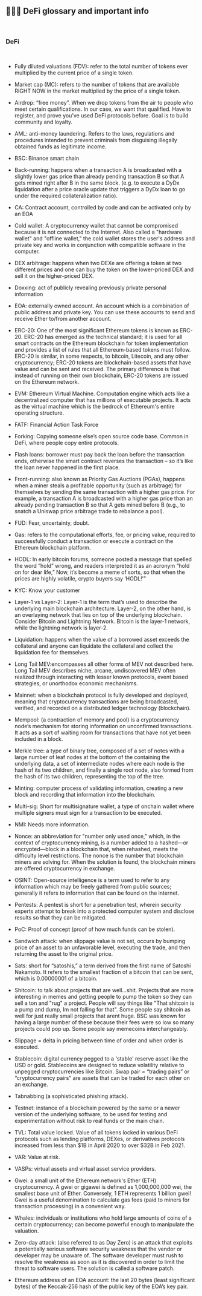 ## 👩🏻‍🏫 DeFi glossary and important info

<br>

### DeFi

<br>

* Fully diluted valuations (FDV): refer to the total number of tokens ever multiplied by the current price of a single token.

* Market cap (MC): refers to the number of tokens that are available RIGHT NOW in the market multiplied by the price of a single token. 

* Airdrop: “free money”. When we drop tokens from the air to people who meet certain qualifications. In our case, we want that qualified. Have to register, and prove you’ve used DeFi protocols before. Goal is to build community and loyalty.

* AML: anti-money laundering. Refers to the laws, regulations and procedures intended to prevent criminals from disguising illegally obtained funds as legitimate income.

* BSC: Binance smart chain

* Back-running: happens when a transaction A is broadcasted with a slightly lower gas price than already pending transaction B so that A gets mined right after B in the same block. (e.g. to execute a DyDx liquidation after a price oracle update that triggers a DyDx loan to go under the required collateralization ratio).

* CA: Contract account, controlled by code and can be activated only by an EOA

* Cold wallet: A cryptocurrency wallet that cannot be compromised because it is not connected to the Internet. Also called a "hardware wallet" and "offline wallet," the cold wallet stores the user's address and private key and works in conjunction with compatible software in the computer.

* DEX arbitrage: happens when two DEXe are offering a token at two different prices and one can buy the token on the lower-priced DEX and sell it on the higher-priced DEX.

* Doxxing: act of publicly revealing previously private personal information

* EOA: externally owned account. An account which is a combination of public address and private key. You can use these accounts to send and receive Ether to/from another account.

* ERC-20: One of the most significant Ethereum tokens is known as ERC-20. ERC-20 has emerged as the technical standard; it is used for all smart contracts on the Ethereum blockchain for token implementation and provides a list of rules that all Ethereum-based tokens must follow. ERC-20 is similar, in some respects, to bitcoin, Litecoin, and any other cryptocurrency; ERC-20 tokens are blockchain-based assets that have value and can be sent and received. The primary difference is that instead of running on their own blockchain, ERC-20 tokens are issued on the Ethereum network.

* EVM:  Ethereum Virtual Machine. Computation engine which acts like a decentralized computer that has millions of executable projects. It acts as the virtual machine which is the bedrock of Ethereum's entire operating structure.

* FATF:  Financial Action Task Force

* Forking: Copying someone else’s open source code base. Common in DeFi, where people copy entire protocols.

* Flash loans: borrower must pay back the loan before the transaction ends, otherwise the smart contract reverses the transaction – so it’s like the loan never happened in the first place.

* Front-running: also known as Priority Gas Auctions (PGAs), happens when a miner steals a profitable opportunity (such as arbitrage) for themselves by sending the same transaction with a higher gas price. For example, a transaction A is broadcasted with a higher gas price than an already pending transaction B so that A gets mined before B (e.g., to snatch a Uniswap price arbitrage trade to rebalance a pool).

* FUD: Fear, uncertainty, doubt.

* Gas: refers to the computational efforts, fee, or pricing value, required to successfully conduct a transaction or execute a contract on the Ethereum blockchain platform.

* HODL: In early bitcoin forums, someone posted a message that spelled the word “hold” wrong, and readers interpreted it as an acronym “hold on for dear life,” Now, it’s become a meme of sorts, so that when the prices are highly volatile, crypto buyers say ‘HODL!’”

* KYC: Know your customer

* Layer-1 vs Layer-2: Layer-1 is the term that’s used to describe the underlying main blockchain architecture. Layer-2, on the other hand, is an overlaying network that lies on top of the underlying blockchain. Consider Bitcoin and Lightning Network. Bitcoin is the layer-1 network, while the lightning network is layer-2.

* Liquidation: happens when the value of a borrowed asset exceeds the collateral and anyone can liquidate the collateral and collect the liquidation fee for themselves.

* Long Tail MEV:encompasses all other forms of MEV not described here. Long Tail MEV describes niche, arcane, undiscovered MEV often realized through interacting with lesser known protocols, event based strategies, or unorthodox economic mechanisms.

* Mainnet: when a blockchain protocol is fully developed and deployed, meaning that cryptocurrency transactions are being broadcasted, verified, and recorded on a distributed ledger technology (blockchain).

* Mempool: (a contraction of memory and pool) is a cryptocurrency node’s mechanism for storing information on unconfirmed transactions. It acts as a sort of waiting room for transactions that have not yet been included in a block.

* Merkle tree: a type of binary tree, composed of a set of notes with a large number of leaf nodes at the bottom of the containing the underlying data, a set of intermediate nodes where each node is the hash of its two children, and finally a single root node, also formed from the hash of its two children, representing the top of the tree.

* Minting: computer process of validating information, creating a new block and recording that information into the blockchain.

* Multi-sig: Short for multisignature wallet, a type of onchain wallet where multiple signers must sign for a transaction to be executed.

* NMI: Needs more information.

* Nonce: an abbreviation for "number only used once," which, in the context of cryptocurrency mining, is a number added to a hashed—or encrypted—block in a blockchain that, when rehashed, meets the difficulty level restrictions. The nonce is the number that blockchain miners are solving for. When the solution is found, the blockchain miners are offered cryptocurrency in exchange.

* OSINT: Open-source intelligence is a term used to refer to any information which may be freely gathered from public sources; generally it refers to information that can be found on the internet.

* Pentests: A pentest is short for a penetration test, wherein security experts attempt to break into a protected computer system and disclose results so that they can be mitigated.

* PoC: Proof of concept (proof of how much funds can be stolen).

* Sandwich attack: when slippage value is not set, occurs by bumping price of an asset to an unfavorable level, executing the trade, and then returning the asset to the original price.

* Sats: short for “satoshis,” a term derived from the first name of Satoshi Nakamoto. It refers to the smallest fraction of a bitcoin that can be sent, which is 0.00000001 of a bitcoin.

* Shitcoin: to talk about projects that are well...shit. Projects that are more interesting in memes and getting people to pump the token so they can sell a ton and "rug" a project. People will say things like "That shitcoin is a pump and dump, Im not falling for that". Some people say shitcoin as well for just really small projects that arent huge. BSC was known for having a large number of these because their fees were so low so many projects could pop up. Some people say memecoins interchangeably.

* Slippage = delta in pricing between time of order and when order is executed.

* Stablecoin: digital currency pegged to a 'stable' reserve asset like the USD or gold. Stablecoins are designed to reduce volatility relative to unpegged cryptocurrencies like Bitcoin. Swap pair = “trading pairs” or “cryptocurrency pairs” are assets that can be traded for each other on an exchange.

* Tabnabbing (a sophisticated phishing attack).

* Testnet: instance of a blockchain powered by the same or a newer version of the underlying software, to be used for testing and experimentation without risk to real funds or the main chain.

* TVL: Total value locked. Value of all tokens locked in various DeFi protocols such as lending platforms, DEXes, or derivatives protocols increased from less than $1B in April 2020 to over $32B in Feb 2021.

* VAR: Value at risk.

* VASPs: virtual assets and virtual asset service providers.

* Gwei: a small unit of the Ethereum network's Ether (ETH) cryptocurrency. A gwei or gigawei is defined as 1,000,000,000 wei, the smallest base unit of Ether. Conversely, 1 ETH represents 1 billion gwei! Gwei is a useful denomination to calculate gas fees (paid to miners for transaction processing) in a convenient way.

* Whales: individuals or institutions who hold large amounts of coins of a certain cryptocurrency; can become powerful enough to manipulate the valuation.

* Zero-day attack: (also referred to as Day Zero) is an attack that exploits a potentially serious software security weakness that the vendor or developer may be unaware of. The software developer must rush to resolve the weakness as soon as it is discovered in order to limit the threat to software users. The solution is called a software patch.


* Ethereum address of an EOA account: the last 20 bytes (least significant bytes) of the Keccak-256 hash of the public key of the EOA’s key pair.
